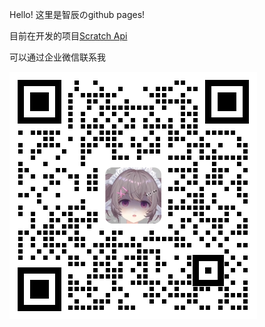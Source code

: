 Hello! 这里是智辰のgithub pages!

目前在开发的项目[Scratch Api](https://github.com/scbackend/scbackendd)

可以通过企业微信联系我

![qrcode](https://github.com/mazhichen111/mazhichen111/blob/main/%E5%8D%95%E4%BA%BA%E4%BA%8C%E7%BB%B4%E7%A0%81.png?raw=true)
